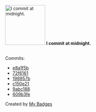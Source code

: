 <img src="https://my-badges.github.io/my-badges/midnight-commits.png" alt="I commit at midnight." title="I commit at midnight." width="128">
<strong>I commit at midnight.</strong>
<br><br>

Commits:

- <a href="https://github.com/andrewjswan/MediaPortal-1/commit/e8a1f5b51f7f8c89723d76990e364b81e457a183">e8a1f5b</a>
- <a href="https://github.com/andrewjswan/matrix-lamp/commit/72f6161baed8895081a91c1f3e0689487600321f">72f6161</a>
- <a href="https://github.com/andrewjswan/MediaPortal-1/commit/198957bcfb93a3f3112a0487610367089e5a8437">198957b</a>
- <a href="https://github.com/andrewjswan/EspHoMaTriXv2/commit/c150e21a49560759497515a1d715e9490815f560">c150e21</a>
- <a href="https://github.com/andrewjswan/snmp2mqtt/commit/9abc188a02ad38529af9e318eb04e7d1831aac90">9abc188</a>
- <a href="https://github.com/andrewjswan/MediaPortal-1/commit/609b3fee69f94e8477b83e0188f6988478cfc923">609b3fe</a>


Created by <a href="https://github.com/my-badges/my-badges">My Badges</a>